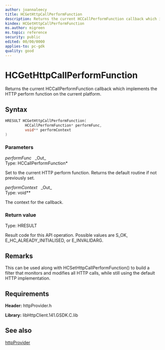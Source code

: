 ```yaml
---
author: joannaleecy
title: HCGetHttpCallPerformFunction
description: Returns the current HCCallPerformFunction callback which implements the HTTP perform function on the current platform.
kindex: HCGetHttpCallPerformFunction
ms.author: migreen
ms.topic: reference
security: public
edited: 00/00/0000
applies-to: pc-gdk
quality: good
---
```


# HCGetHttpCallPerformFunction  

Returns the current HCCallPerformFunction callback which implements the HTTP perform function on the current platform.  

## Syntax  
  
```cpp
HRESULT HCGetHttpCallPerformFunction(  
         HCCallPerformFunction* performFunc,  
         void** performContext  
)  
```  
  
### Parameters  
  
*performFunc* &nbsp;&nbsp;\_Out\_  
Type: HCCallPerformFunction*  
  
Set to the current HTTP perform function. Returns the default routine if not previously set.  
  
*performContext* &nbsp;&nbsp;\_Out\_  
Type: void**  
  
The context for the callback.  
  
  
### Return value  
Type: HRESULT
  
Result code for this API operation. Possible values are S_OK, E_HC_ALREADY_INITIALISED, or E_INVALIDARG.
  
## Remarks  
  
This can be used along with HCSetHttpCallPerformFunction() to build a filter that monitors and modifies all HTTP calls, while still using the default HTTP implementation.
  
## Requirements  
  
**Header:** httpProvider.h
  
**Library:** libHttpClient.141.GSDK.C.lib
  
## See also  
[httpProvider](../httpprovider_members.md)  
  
  